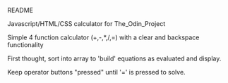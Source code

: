 README

Javascript/HTML/CSS calculator for The_Odin_Project

Simple 4 function calculator (+,-,*,/,=) with a clear and backspace functionality

First thought, sort into array to 'build' equations as evaluated and display.

Keep operator buttons "pressed" until '=' is pressed to solve.
